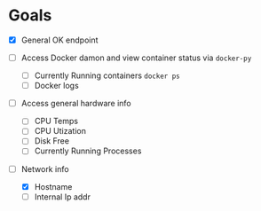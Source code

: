 
# Goals

- [x] General OK endpoint

- [ ] Access Docker damon and view container status via `docker-py`
  - [ ] Currently Running containers `docker ps`
  - [ ] Docker logs

- [ ] Access general hardware info
  - [ ] CPU Temps
  - [ ] CPU Utization
  - [ ] Disk Free
  - [ ] Currently Running Processes

- [ ] Network info
  - [x] Hostname
  - [ ] Internal Ip addr
